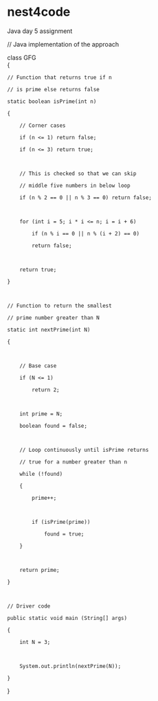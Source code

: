 # nest4code
Java day 5 assignment

// Java implementation of the approach  

class GFG  
{ 

  

    // Function that returns true if n  

    // is prime else returns false  

    static boolean isPrime(int n)  

    {  

        // Corner cases  

        if (n <= 1) return false;  

        if (n <= 3) return true;  

          

        // This is checked so that we can skip  

        // middle five numbers in below loop  

        if (n % 2 == 0 || n % 3 == 0) return false;  

          

        for (int i = 5; i * i <= n; i = i + 6)  

            if (n % i == 0 || n % (i + 2) == 0)  

            return false;  

          

        return true;  

    }  

      

    // Function to return the smallest  

    // prime number greater than N  

    static int nextPrime(int N)  

    {  

      

        // Base case  

        if (N <= 1)  

            return 2;  

      

        int prime = N;  

        boolean found = false;  

      

        // Loop continuously until isPrime returns  

        // true for a number greater than n  

        while (!found)  

        {  

            prime++;  

      

            if (isPrime(prime))  

                found = true;  

        }  

      

        return prime;  

    }  

      

    // Driver code  

    public static void main (String[] args) 

    {  

        int N = 3;  

      

        System.out.println(nextPrime(N));  

    }  
} 

 
